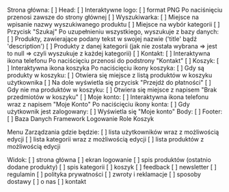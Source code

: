 Strona główna:
    [ ] Head:
        [ ] Interaktywne logo:
            [ ] format PNG
            Po naciśnięciu przenosi zawsze do strony głównej
        [ ] Wyszukiwarka:
            [ ] Miejsce na wpisanie nazwy wyszukiwanego produktu 
            [ ] Miejsce na wybór kategorii
            [ ] Przycisk "Szukaj"
            Po uzupełnieniu wszystkiego, wyszukuje z bazy danych:
                [ ] Produkty, zawierające podany tekst w swojej nazwie ('title' bądź 'description')
                [ ] Produkty z danej kategorii (jak nie została wybrana => jest to null => czyli wyszukuje z każdej kategorii)
        [ ] Kontakt:
            [ ] Interaktywna ikona telefonu
            Po naciścięciu przenosi do podstrony "Kontakt"
        [ ] Koszyk:
            [ ] Interaktywna ikona koszyka
            Po naciścięciu ikony koszyka:
                [ ] Gdy są produkty w koszyku:
                    [ ] Otwiera się miejsce z listą produktów w koszyku użytkownika
                    [ ] Na dole wyświetla się przycisk "Przejdź do płatności"
                [ ] Gdy nie ma produktów w koszyku:
                    [ ] Otwiera się miejsce z napisem "Brak przedmiotów w koszyku"
        [ ] Moje konto:
            [ ] Interaktywna ikona telefonu wraz z napisem "Moje Konto"
             Po naciścięciu ikony konta:
                [ ] Gdy użytkownik jest zalogowany:
                    [ ] Wyświetla się "Moje konto"
    Body:
        [ ]
    Footer:
        [ ]
Baza Danych 
Framework 
Logowanie
Role
Koszyk


Menu Zarządzania gdzie będzie:
[ ] lista użytkowników wraz z możliwością edycji
[ ] lista kategorii wraz z możliwością edycji
[ ] lista produktów z możliwością edycji

Widok:
[ ] strona główna
[ ] ekran logowanie
[ ] spis produktów (ostatnio dodane produkty)
[ ] spis kategorii
[ ] koszyk
[ ] feedback
[ ] newsletter
[ ] regulamin
[ ] polityka prywatności
[ ] zwroty i reklamacje
[ ] sposoby dostawy
[ ] o nas
[ ] kontakt
